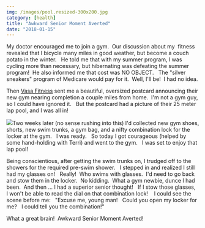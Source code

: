 ```yaml
---
img: /images/pool.resized-300x200.jpg
category: [health]
title: "Awkward Senior Moment Averted"
date: "2018-01-15"
---
```


My doctor encouraged me to join a gym.  Our discussion about my  fitness revealed that I bicycle many miles in good weather, but become a couch potato in the winter.   He told me that with my summer program, I was cycling more than necessary, but hibernating was defeating the summer program!  He also informed me that cost was NO OBJECT.   The "silver sneakers" program of Medicare would pay for it.  Well, I'll be!  I had no idea.

Then [Vasa Fitness](https://vasafitness.com/location/clinton/) sent me a beautiful, oversized postcard announcing their new gym nearing completion a couple miles from home.  I'm not a gym guy, so I could have ignored it.   But the postcard had a picture of their 25 meter lap pool, and I was all in!

[![](/images/pool.resized-300x200.jpg)](http://blog.duanemcguire.com/wp-content/uploads/2018/01/pool.resized.jpg)Two weeks later (no sense rushing into this) I'd collected new gym shoes, shorts, new swim trunks, a gym bag, and a nifty combination lock for the locker at the gym.   I was ready.   So today I got courageous (helped by some hand-holding with Terri) and went to the gym.   I was set to enjoy that lap pool!

Being conscientious, after getting the swim trunks on, I trudged off to the showers for the required pre-swim shower.   I stepped in and realized I still had my glasses on!   Really!  Who swims with glasses.  I'd need to go back and stow them in the locker.  No kidding.  What a gym newbie, dunce I had been.  And then ... I had a superior senior thought!   If I stow those glasses,   I won't be able to read the dial on that combination lock!    I could see the scene before me:   "Excuse me, young man!   Could you open my locker for me?   I could tell you the combination!"

What a great brain!  Awkward Senior Moment Averted!
